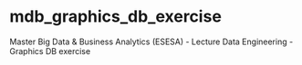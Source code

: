 # mdb_graphics_db_exercise
Master Big Data &amp; Business Analytics (ESESA) - Lecture Data Engineering - Graphics DB exercise
